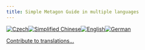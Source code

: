 ```yaml
---
title: Simple Metagon Guide in multiple languages
---
```


[![Czech](https://emojipedia-us.s3.amazonaws.com/thumbs/120/apple/118/flag-for-czech-republic_1f1e8-1f1ff.png)](/list/cz)[![Simplified Chinese](https://emojipedia-us.s3.amazonaws.com/thumbs/120/apple/118/flag-for-china_1f1e8-1f1f3.png)](/list/zhcn)[![English](https://emojipedia-us.s3.amazonaws.com/thumbs/120/apple/118/flag-for-united-kingdom_1f1ec-1f1e7.png)](/list/en)[![German](https://emojipedia-us.s3.amazonaws.com/thumbs/120/apple/118/flag-for-germany_1f1e9-1f1ea.png)](/list/de)

[Contribute to translations...](/list/contributing)
